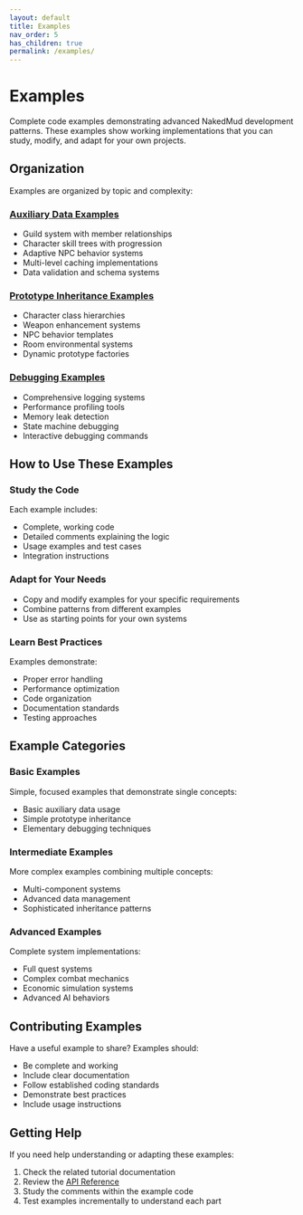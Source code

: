 ```yaml
---
layout: default
title: Examples
nav_order: 5
has_children: true
permalink: /examples/
---
```


# Examples

Complete code examples demonstrating advanced NakedMud development patterns. These examples show working implementations that you can study, modify, and adapt for your own projects.

## Organization

Examples are organized by topic and complexity:

### [Auxiliary Data Examples](auxiliary-data/)
- Guild system with member relationships
- Character skill trees with progression
- Adaptive NPC behavior systems
- Multi-level caching implementations
- Data validation and schema systems

### [Prototype Inheritance Examples](inheritance/)
- Character class hierarchies
- Weapon enhancement systems
- NPC behavior templates
- Room environmental systems
- Dynamic prototype factories

### [Debugging Examples](debugging/)
- Comprehensive logging systems
- Performance profiling tools
- Memory leak detection
- State machine debugging
- Interactive debugging commands

## How to Use These Examples

### Study the Code
Each example includes:
- Complete, working code
- Detailed comments explaining the logic
- Usage examples and test cases
- Integration instructions

### Adapt for Your Needs
- Copy and modify examples for your specific requirements
- Combine patterns from different examples
- Use as starting points for your own systems

### Learn Best Practices
Examples demonstrate:
- Proper error handling
- Performance optimization
- Code organization
- Documentation standards
- Testing approaches

## Example Categories

### Basic Examples
Simple, focused examples that demonstrate single concepts:
- Basic auxiliary data usage
- Simple prototype inheritance
- Elementary debugging techniques

### Intermediate Examples
More complex examples combining multiple concepts:
- Multi-component systems
- Advanced data management
- Sophisticated inheritance patterns

### Advanced Examples
Complete system implementations:
- Full quest systems
- Complex combat mechanics
- Economic simulation systems
- Advanced AI behaviors

## Contributing Examples

Have a useful example to share? Examples should:
- Be complete and working
- Include clear documentation
- Follow established coding standards
- Demonstrate best practices
- Include usage instructions

## Getting Help

If you need help understanding or adapting these examples:
1. Check the related tutorial documentation
2. Review the [API Reference](/reference/)
3. Study the comments within the example code
4. Test examples incrementally to understand each part